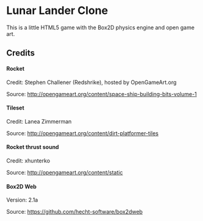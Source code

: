 Lunar Lander Clone
==================

This is a little HTML5 game with the Box2D physics engine and open game art.


Credits
-------

#### Rocket
Credit: Stephen Challener (Redshrike), hosted by OpenGameArt.org

Source: http://opengameart.org/content/space-ship-building-bits-volume-1

#### Tileset
Credit: Lanea Zimmerman

Source: http://opengameart.org/content/dirt-platformer-tiles

#### Rocket thrust sound
Credit: xhunterko

Source: http://opengameart.org/content/static

#### Box2D Web
Version: 2.1a

Source: https://github.com/hecht-software/box2dweb
